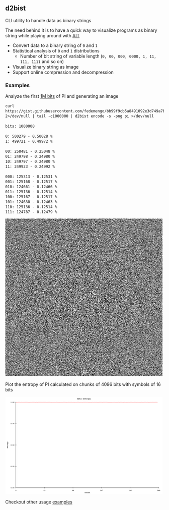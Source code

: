 ## d2bist

CLI utility to handle data as binary strings

The need behind it is to have a quick way to visualize programs as binary string while playing around with [AIT](https://en.wikipedia.org/wiki/Algorithmic_information_theory)

- Convert data to a binary string of `0` and `1`
- Statistical analysis of `0` and `1` distributions
    - Number of bit string of variable length (`0, 00, 000, 0000, 1, 11, 111, 1111` and so on)
- Visualize binary string as image
- Support online compression and decompression

### Examples

Analyze the first [1M bits](https://gist.github.com/fedemengo/bb99f9cb5a8491092e3d749a7b5910fa) of PI and generating an image

```
curl https://gist.githubusercontent.com/fedemengo/bb99f9cb5a8491092e3d749a7b5910fa/raw/5b0fd1d3ba5f4f4cda41bfad02d598a4ca276ae6/pi_b2_1M_mathematica 2>/dev/null | tail -c1000000 | d2bist encode -s -png pi >/dev/null

bits: 1000000

0: 500279 - 0.50028 %
1: 499721 - 0.49972 %

00: 250481 - 0.25048 %
01: 249798 - 0.24980 %
10: 249797 - 0.24980 %
11: 249923 - 0.24992 %

000: 125313 - 0.12531 %
001: 125168 - 0.12517 %
010: 124661 - 0.12466 %
011: 125136 - 0.12514 %
100: 125167 - 0.12517 %
101: 124630 - 0.12463 %
110: 125136 - 0.12514 %
111: 124787 - 0.12479 %
```

<img src="examples/images/pi.png" alt="text" width="500"/>

Plot the entropy of PI calculated on chunks of 4096 bits with symbols of 16 bits

<img src="./examples/images/entropy-pi-4096-16.png" alt="text" width="500"/>

Checkout other usage [examples](https://github.com/fedemengo/d2bist/tree/main/examples)

